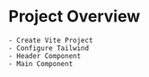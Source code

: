 # Project Overview

    - Create Vite Project
    - Configure Tailwind
    - Header Component
    - Main Component
    
